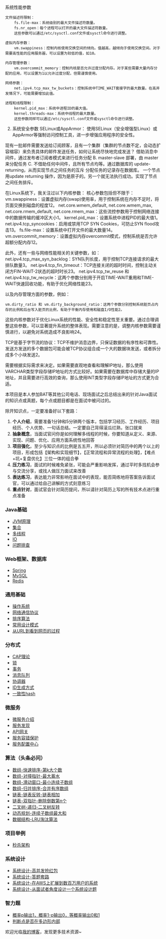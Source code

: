 系统性能参数

    ‌文件描述符限制‌：
        fs.file-max：系统级别的最大文件描述符数量。
        fs.nr_open：每个进程可以打开的最大文件描述符数量。
        这些参数可以通过/etc/sysctl.conf文件或sysctl命令进行调整。

    ‌虚拟内存参数‌：
        vm.swappiness：控制内核使用交换空间的倾向。值越高，越倾向于使用交换空间。对于需要高性能的应用服务器，可以设置为较低的值，如10。

    ‌内存管理参数‌：
        vm.overcommit_memory：控制内核是否允许过度分配内存。对于某些需要大量内存分配的应用，可以设置为1以允许过度分配，但需谨慎使用。

    ‌网络参数‌：
        net.ipv4.tcp_max_tw_buckets：控制系统中TIME_WAIT套接字的最大数量。在高并发情况下，可能需要增加此值。

    ‌进程和线程限制‌：
        kernel.pid_max：系统中进程ID的最大值。
        kernel.threads-max：系统中线程的最大数量。
        这些参数同样可以通过/etc/sysctl.conf文件或sysctl命令进行调整。

2. 系统安全参数
    ‌SELinux或AppArmor‌：
        使用SELinux（安全增强型Linux）或AppArmor等强制访问控制工具，进一步增强应用程序的安全性。




现有一批邮件需要发送给订阅顾客，且有一个集群（集群的节点数不定，会动态扩容缩容）来负责具体的邮件发送任务，如何让系统尽快地完成发送？
借助消息中间件，通过发布者订阅者模式来进行任务分配
B. master-slave 部署，由 master 来分配任务
C. 不借助任何中间件，且所有节点均等。通过数据库的 update-returning，从而实现节点之间任务的互斥
分配任务的记录存在数据库。  一个节点用update returning 操作，因为是原子的。另一个就无法执行成功。实现了节点之间任务排斥。


在Linux系统下，我关注过以下内核参数：
‌核心参数包括但不限于‌：
    ‌vm.swappiness‌：设置虚拟内存(swap)使用率，用于控制系统在内存不足时，将页面交换到磁盘的程度‌12。
    ‌net.core.wmem_default, net.core.wmem_max, net.core.rmem_default, net.core.rmem_max‌：这些流控参数用于控制网络连接中的数据传输的缓冲区大小‌1。
    ‌kernel.pid_max‌：设置系统中进程PID的最大值‌1。
    ‌net.ipv4.tcp_syncookies‌：启用或禁用TCP SYN Cookies，可防止SYN flood攻击‌13。
    ‌fs.file-max‌：设置系统中打开文件的最大数量‌14。
    ‌vm.overcommit_memory‌：设置虚拟内存overcommit模式，控制系统是否允许超额分配内存‌12。

此外，还有一些与网络性能相关的关键参数，如：
    ‌net.ipv4.tcp_max_syn_backlog‌：SYN队列长度，用于控制TCP连接请求的最大排队数量‌3。
    ‌net.ipv4.tcp_fin_timeout‌：TCP连接关闭的超时时间，控制主动关闭方FIN-WAIT-2状态的超时时长‌23。
    ‌net.ipv4.tcp_tw_reuse‌ 和 ‌net.ipv4.tcp_tw_recycle‌：这两个参数分别用于开启TIME-WAIT重用和TIME-WAIT快速回收功能，有助于优化网络性能‌23。

以及内存管理方面的参数，例如：

    ‌vm.dirty_ratio‌ 和 ‌vm.dirty_background_ratio‌：这两个参数分别控制系统脏页占内存的比例和后台写入脏页的比例，有助于平衡内存使用和磁盘I/O性能‌2。

这些内核参数对于优化Linux系统的性能、安全性和稳定性至关重要。通过合理调整这些参数，可以显著提升系统的整体表现。需要注意的是，调整内核参数需要谨慎进行，以避免对系统造成不良影响‌24。



TCP是基于字节流的协议‌：TCP不维护消息边界，只保证数据的有序性和可靠性。发送方发送的多个数据包可能会被TCP协议组合成一个大的数据块发送，或者拆分成多个小块发送‌2。

需要根据实际需求来决定。如果需要直观地查看和理解IP地址，那么使用VARCHAR类型字段存储IP地址的方式比较好。如果需要在数据库中存储大量的IP地址，并且需要进行高效的查询，那么使用INT类型字段存储IP地址的方式更为合适。


本项目是本人参加BAT等其他公司电话、现场面试之后总结出来的针对Java面试的知识点或真题，每个点或题目都是在面试中被问过的。

除开知识点，一定要准备好以下套路：  
1. **个人介绍**，需要准备1分钟和5分钟两个版本，包括学习经历、工作经历、项目经历、个人优势、一句话总结。一定要自己背得滚瓜烂熟，张口就来
2. **抽象概念**，当面试官问你是如何理解多线程的时候，你要知道从定义、来源、实现、问题、优化、应用方面系统性地回答
3. **项目强化**，至少与知识点的比例是五五开，所以必须针对简历中的两个以上的项目，形成包括【架构和实现细节】，【正常流程和异常流程的处理】，【难点+坑+复盘优化】三位一体的组合拳
4. **压力练习**，面试的时候难免紧张，可能会严重影响发挥，通过平时多找机会参与交流分享，或找人做压力面试来改善
5. **表达练习**，表达能力非常影响在面试中的表现，能否简练地将答案告诉面试官，可以通过给自己讲解的方式刻意练习
6. **重点针对**，面试官会针对简历提问，所以请针对简历上写的所有技术点进行重点准备

### Java基础
* [JVM原理](https://github.com/xbox1994/Java-Interview/blob/master/MD/Java基础-JVM原理.md)
* [集合](https://github.com/xbox1994/Java-Interview/blob/master/MD/Java基础-集合.md)
* [多线程](https://github.com/xbox1994/Java-Interview/blob/master/MD/Java基础-多线程.md)
* [IO](https://github.com/xbox1994/Java-Interview/blob/master/MD/Java基础-IO.md)
* [问题排查](http://www.wangtianyi.top/blog/2018/07/20/javasheng-chan-huan-jing-xia-wen-ti-pai-cha/?utm_source=github&utm_medium=github)
### Web框架、数据库
* [Spring](https://github.com/xbox1994/Java-Interview/blob/master/MD/Web框架-Spring.md)
* [MySQL](https://github.com/xbox1994/Java-Interview/blob/master/MD/数据库-MySQL.md)
* [Redis](https://github.com/xbox1994/Java-Interview/blob/master/MD/数据库-Redis.md)
### 通用基础
* [操作系统](https://github.com/xbox1994/Java-Interview/blob/master/MD/通用基础-操作系统.md)
* [网络通信协议](https://github.com/xbox1994/Java-Interview/blob/master/MD/通用基础-网络通信协议.md)
* [排序算法](https://github.com/xbox1994/Java-Interview/blob/master/MD/通用基础-排序算法.md)
* [常用设计模式](https://github.com/xbox1994/Java-Interview/blob/master/MD/通用基础-设计模式.md)
* [从URL到看到网页的过程](http://www.wangtianyi.top/blog/2017/10/22/cong-urlkai-shi-,ding-wei-shi-jie/?utm_source=github&utm_medium=github)
### 分布式
* [CAP理论](https://github.com/xbox1994/Java-Interview/blob/master/MD/分布式-CAP理论.md)
* [锁](https://github.com/xbox1994/Java-Interview/blob/master/MD/分布式-锁.md)
* [事务](https://github.com/xbox1994/Java-Interview/blob/master/MD/分布式-事务.md)
* [消息队列](https://github.com/xbox1994/Java-Interview/blob/master/MD/分布式-消息队列.md)
* [协调器](https://github.com/xbox1994/Java-Interview/blob/master/MD/分布式-协调器.md)
* [ID生成方式](https://github.com/xbox1994/Java-Interview/blob/master/MD/分布式-ID生成方式.md)
* [一致性hash](https://github.com/xbox1994/Java-Interview/blob/master/MD/分布式-一致性hash.md)
### 微服务
* [微服务介绍](http://www.wangtianyi.top/blog/2017/04/16/microservies-1-introduction-to-microservies/?utm_source=github&utm_medium=github)
* [服务发现](https://github.com/xbox1994/Java-Interview/blob/master/MD/微服务-服务注册与发现.md)
* [API网关](https://github.com/xbox1994/Java-Interview/blob/master/MD/微服务-网关.md)
* [服务容错保护](https://github.com/xbox1994/Java-Interview/blob/master/MD/微服务-服务容错保护.md)
* [服务配置中心](https://github.com/xbox1994/Java-Interview/blob/master/MD/微服务-服务配置中心.md)
### 算法（头条必问）
* [数组-快速排序-第k大个数](https://github.com/xbox1994/Java-Interview/blob/master/MD/算法-数组-快速排序-第k大个数.md)
* [数组-对撞指针-最大蓄水](https://github.com/xbox1994/Java-Interview/blob/master/MD/算法-数组-对撞指针-最大蓄水.md)
* [数组-滑动窗口-最小连续子数组](https://github.com/xbox1994/Java-Interview/blob/master/MD/算法-数组-滑动窗口-最小连续子数组.md)
* [数组-归并排序-合并有序数组](https://github.com/xbox1994/Java-Interview/blob/master/MD/算法-数组-归并排序-合并有序数组.md)
* [链表-链表反转-链表相加](https://github.com/xbox1994/Java-Interview/blob/master/MD/算法-链表-反转链表-链表相加.md)
* [链表-双指针-删除倒数第n个](https://github.com/xbox1994/Java-Interview/blob/master/MD/算法-链表-双指针-删除倒数第n个.md)
* [二叉树-递归-二叉树反转](https://github.com/xbox1994/Java-Interview/blob/master/MD/算法-二叉树-递归-二叉树反转.md)
* [动态规划-连续子数组最大和](https://github.com/xbox1994/Java-Interview/blob/master/MD/算法-动态规划-连续子数组最大和.md)
* [数据结构-LRU淘汰算法](https://github.com/xbox1994/Java-Interview/blob/master/MD/算法-数据结构-LRU淘汰算法.md)
### 项目举例
* [秒杀架构](https://github.com/xbox1994/Java-Interview/blob/master/MD/秒杀架构.md)
### 系统设计
* [系统设计-高并发抢红包](https://github.com/xbox1994/Java-Interview/blob/master/MD/系统设计-高并发抢红包.md)
* [系统设计-答题套路](https://github.com/donnemartin/system-design-primer/blob/master/README-zh-Hans.md#%E5%A6%82%E4%BD%95%E5%A4%84%E7%90%86%E4%B8%80%E4%B8%AA%E7%B3%BB%E7%BB%9F%E8%AE%BE%E8%AE%A1%E7%9A%84%E9%9D%A2%E8%AF%95%E9%A2%98)
* [系统设计-在AWS上扩展到数百万用户的系统](https://www.wangtianyi.top/blog/2019/03/06/zai-awsshang-kuo-zhan-dao-shu-bai-mo-yong-hu-de-xi-tong/?utm_source=github&utm_medium=github)
* [系统设计-从面试者角度设计一个系统设计题](http://www.wangtianyi.top/blog/2018/08/31/xi-tong-she-ji-mian-shi-ti-zong-he-kao-cha-mian-shi-zhe-de-da-zhao/?utm_source=github&utm_medium=github)
### 智力题
* [概率p输出1，概率1-p输出0，等概率输出0和1](https://blog.csdn.net/qq_29108585/article/details/60765640)
* [判断点是否在多边形内部](https://www.cnblogs.com/muyefeiwu/p/11260366.html)

欢迎光临[我的博客](http://www.wangtianyi.top/?utm_source=github&utm_medium=github)，发现更多技术资源~
